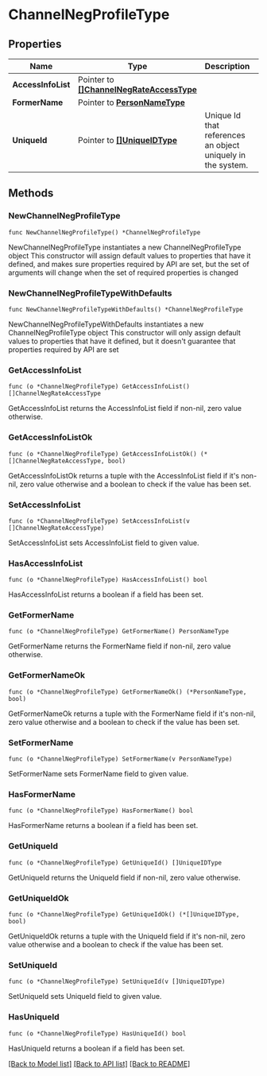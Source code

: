 # ChannelNegProfileType

## Properties

Name | Type | Description | Notes
------------ | ------------- | ------------- | -------------
**AccessInfoList** | Pointer to [**[]ChannelNegRateAccessType**](ChannelNegRateAccessType.md) |  | [optional] 
**FormerName** | Pointer to [**PersonNameType**](PersonNameType.md) |  | [optional] 
**UniqueId** | Pointer to [**[]UniqueIDType**](UniqueIDType.md) | Unique Id that references an object uniquely in the system. | [optional] 

## Methods

### NewChannelNegProfileType

`func NewChannelNegProfileType() *ChannelNegProfileType`

NewChannelNegProfileType instantiates a new ChannelNegProfileType object
This constructor will assign default values to properties that have it defined,
and makes sure properties required by API are set, but the set of arguments
will change when the set of required properties is changed

### NewChannelNegProfileTypeWithDefaults

`func NewChannelNegProfileTypeWithDefaults() *ChannelNegProfileType`

NewChannelNegProfileTypeWithDefaults instantiates a new ChannelNegProfileType object
This constructor will only assign default values to properties that have it defined,
but it doesn't guarantee that properties required by API are set

### GetAccessInfoList

`func (o *ChannelNegProfileType) GetAccessInfoList() []ChannelNegRateAccessType`

GetAccessInfoList returns the AccessInfoList field if non-nil, zero value otherwise.

### GetAccessInfoListOk

`func (o *ChannelNegProfileType) GetAccessInfoListOk() (*[]ChannelNegRateAccessType, bool)`

GetAccessInfoListOk returns a tuple with the AccessInfoList field if it's non-nil, zero value otherwise
and a boolean to check if the value has been set.

### SetAccessInfoList

`func (o *ChannelNegProfileType) SetAccessInfoList(v []ChannelNegRateAccessType)`

SetAccessInfoList sets AccessInfoList field to given value.

### HasAccessInfoList

`func (o *ChannelNegProfileType) HasAccessInfoList() bool`

HasAccessInfoList returns a boolean if a field has been set.

### GetFormerName

`func (o *ChannelNegProfileType) GetFormerName() PersonNameType`

GetFormerName returns the FormerName field if non-nil, zero value otherwise.

### GetFormerNameOk

`func (o *ChannelNegProfileType) GetFormerNameOk() (*PersonNameType, bool)`

GetFormerNameOk returns a tuple with the FormerName field if it's non-nil, zero value otherwise
and a boolean to check if the value has been set.

### SetFormerName

`func (o *ChannelNegProfileType) SetFormerName(v PersonNameType)`

SetFormerName sets FormerName field to given value.

### HasFormerName

`func (o *ChannelNegProfileType) HasFormerName() bool`

HasFormerName returns a boolean if a field has been set.

### GetUniqueId

`func (o *ChannelNegProfileType) GetUniqueId() []UniqueIDType`

GetUniqueId returns the UniqueId field if non-nil, zero value otherwise.

### GetUniqueIdOk

`func (o *ChannelNegProfileType) GetUniqueIdOk() (*[]UniqueIDType, bool)`

GetUniqueIdOk returns a tuple with the UniqueId field if it's non-nil, zero value otherwise
and a boolean to check if the value has been set.

### SetUniqueId

`func (o *ChannelNegProfileType) SetUniqueId(v []UniqueIDType)`

SetUniqueId sets UniqueId field to given value.

### HasUniqueId

`func (o *ChannelNegProfileType) HasUniqueId() bool`

HasUniqueId returns a boolean if a field has been set.


[[Back to Model list]](../README.md#documentation-for-models) [[Back to API list]](../README.md#documentation-for-api-endpoints) [[Back to README]](../README.md)


